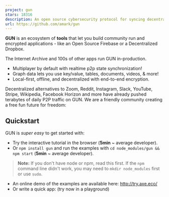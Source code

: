```yaml
---
project: gun
stars: 18316
description: An open source cybersecurity protocol for syncing decentralized graph data.
url: https://github.com/amark/gun
---
```


**GUN** is an ecosystem of **tools** that let you build community run and encrypted applications - like an Open Source Firebase or a Decentralized Dropbox.

The Internet Archive and 100s of other apps run GUN in-production.

-   Multiplayer by default with realtime p2p state synchronization!
-   Graph data lets you use key/value, tables, documents, videos, & more!
-   Local-first, offline, and decentralized with end-to-end encryption.

Decentralized alternatives to Zoom, Reddit, Instagram, Slack, YouTube, Stripe, Wikipedia, Facebook Horizon and more have already pushed terabytes of daily P2P traffic on GUN. We are a friendly community creating a free fun future for freedom:

Quickstart
----------

GUN is _super easy_ to get started with:

-   Try the interactive tutorial in the browser (**5min** ~ average developer).
-   Or `npm install gun` and run the examples with `cd node_modules/gun && npm start` (**5min** ~ average developer).

> **Note:** If you don't have node or npm, read this first. If the `npm` command line didn't work, you may need to `mkdir node_modules` first or use `sudo`.

-   An online demo of the examples are available here: http://try.axe.eco/
-   Or write a quick app: (try now in a playground)

<script src\="https://cdn.jsdelivr.net/npm/gun/gun.js"\></script\>
<script\>
// import GUN from 'gun'; // in ESM
// GUN = require('gun'); // in NodeJS
// GUN = require('gun/gun'); // in React
gun \= GUN();

gun.get('mark').put({
  name: "Mark",
  email: "mark@gun.eco",
});

gun.get('mark').on((data, key) \=> {
  console.log("realtime updates:", data);
});

setInterval(() \=> { gun.get('mark').get('live').put(Math.random()) }, 9);
</script\>

-   Or try something **mind blowing**, like saving circular references to a table of documents! (play)

cat \= {name: "Fluffy", species: "kitty"};
mark \= {boss: cat};
cat.slave \= mark;

// partial updates merge with existing data!
gun.get('mark').put(mark);

// access the data as if it is a document.
gun.get('mark').get('boss').get('name').once(function(data, key){
  // \`once\` grabs the data once, no subscriptions.
  console.log("Mark's boss is", data);
});

// traverse a graph of circular references!
gun.get('mark').get('boss').get('slave').once(function(data, key){
  console.log("Mark is the cat's slave!", data);
});

// add both of them to a table!
gun.get('list').set(gun.get('mark').get('boss'));
gun.get('list').set(gun.get('mark'));

// grab each item once from the table, continuously:
gun.get('list').map().once(function(data, key){
  console.log("Item:", data);
});

// live update the table!
gun.get('list').set({type: "cucumber", goal: "jumping cat"});

Want to keep building more? **Jump to THE DOCUMENTATION!**

About
=====

First & foremost, GUN is **a community of the nicest and most helpful people** out there. So I want to invite you to come tell us about what **you** are working on & wanting to build (new or old school alike! Just be nice as well.) and ask us your questions directly. :)

  
Watch the 100 second intro!

The GUN ecosystem stack is a collection of independent and modular tools covering everything from CRDT conflict resolution, cryptographic security & encryption, radix storage serialization, mesh networking & routing algorithms, to distributed systems correctness & load testing, CPU scheduled JSON parser to prevent UI lag, and more!

On that note, let's get some official shout outs covered first:

### Support

Thanks to:

           

  

Robert Heessels, Lorenzo Mangani, NLnet Foundation, Sam Liu, Daniel Dombrowsky, Vincent Woo, AJ ONeal, Bill Ottman, Mike Lange, Sean Matheson, Alan Mimms, Dário Freire, John Williamson, Robin Bron, Elie Makhoul, Mike Staub, Bradley Matusiak, Jeff Cook, Nico, Aaron Artille, Tim Robinson, Fabian Stamm, Mike Staub, Hunter Owens, Jacob Millner, Gerrit Balindt, Gabriel Lemon, Murage Martin, Jason Stallings

-   Join others in sponsoring code: https://www.patreon.com/gunDB !
-   Ask questions: http://stackoverflow.com/questions/tagged/gun ?
-   Found a bug? Report at: https://github.com/amark/gun/issues ;
-   **Need help**? Chat with us: http://chat.gun.eco .

### History

GUN was created by Mark Nadal in 2014 after he had spent 4 years trying to get his collaborative web app to scale up with traditional databases.

After he realized Master-Slave database architecture causes one big bottleneck, he (as a complete newbie outsider) naively decided **to question the status quo** and shake things up with controversial, heretical, and contrarian experiments:

**The NoDB** - no master, no servers, no "single source of truth", not built with a real programming language or real hardware, no DevOps, no locking, not _just_ SQL or NoSQL but both (**all** - graphs, documents, tables, key/value).

The goal was to build a P2P database that could survive living inside **any** browser, and could correctly sync data between **any** device after assuming **any** offline-first activity.

Technically, **GUN is a graph synchronization protocol** with a _lightweight embedded engine_, capable of doing _20M+ API ops/sec_ in **just ~9KB gzipped size**.

Documentation
-------------

### API reference

### Tutorials

### Examples

### GraphQL

### Electron

### React & Native

### Vue

### Svelte

### Webcomponents

### CAP Theorem Tradeoffs

### How Data Sync Works

### How GUN is Built

### Crypto Auth

### Modules

### Roadmap

This would not be possible without **community contributors**, big shout out to:

**ajmeyghani (Learn GUN Basics with Diagrams)**; **anywhichway (Block Storage)**; **beebase (Quasar)**; **BrockAtkinson (brunch config)**; **Brysgo (GraphQL)**; **d3x0r (SQLite)**; **forrestjt (file.js)**; **hillct (Docker)**; **JosePedroDias (graph visualizer)**; **JuniperChicago (cycle.js bindings)**; **jveres (todoMVC)**; **kristianmandrup (edge)**; **Lightnet** (Awesome Vue User Examples & User Kitchen Sink Playground); **lmangani (Cytoscape Visualizer, Cassandra, Fastify, LetsEncrypt)**; **mhelander (SEA)**; omarzion (Sticky Note App); PsychoLlama (LevelDB); **RangerMauve (schema)**; **robertheessels (gun-p2p-auth)**; **rogowski (AXE)**; sbeleidy; **sbiaudet (C# Port)**; **Sean Matheson (Observable/RxJS/Most.js bindings)**; **Shadyzpop (React Native example)**; **sjones6 (Flint)**; RIP **Stefdv (Polymer/web components)**; **zrrrzzt (JWT Auth)**; **xmonader (Python Port)**;

I am missing many others, apologies, will be adding them soon! This list is infinitely old & way out of date, if you want to be listed in it please make a PR! :)

Testing
-------

You will need to `npm install -g mocha` first. Then in the gun root folder run `npm test`. Tests will trigger persistent writes to the DB, so subsequent runs of the test will fail. You must clear the DB before running the tests again. This can be done by running `rm -rf *data*` command in the project directory.

Shims
-----

> These are only needed for NodeJS & React Native, they shim the native Browser WebCrypto API.

If you want to use SEA for `User` auth and security, you will need to install:

`npm install @peculiar/webcrypto --save`

Please see our React Native docs for installation instructions!

Then you can require SEA without an error:

GUN \= require('gun/gun');
SEA \= require('gun/sea');

Deploy
------

> Note: The default examples that get auto-deployed on `npm start` CDN-ify all GUN files, modules, & storage.

> Note: Moving forward, AXE will start to automatically cluster your peer into a shared DHT. You may want to disable this to run an isolated network.

> Note: When deploying a web application using GUN on a cloud provider, you may have to set `CI=false` in your `.env`. This prevents GUN-specific warnings from being treated as errors when deploying your app. You may also resolve this by modifying your webpack config to not try to build the GUN dependencies.

To quickly spin up a GUN relay peer for your development team, utilize Heroku, Docker, or any others listed below. Or some variant thereof Dokku, K8s, etc. ! Or use all of them so your relays are decentralized too!

### Linux

`SSH` into the home directory of a clean OS install with `sudo` ability. Set any environment variables you need (see below), then do:

curl -o- https://raw.githubusercontent.com/amark/gun/master/examples/install.sh | bash

> Read install.sh first! If `curl` is not found, _copy&paste_ the contents of install.sh into your ssh.

You can now safely `CTRL+A+D` to escape without stopping the peer. To stop everything `killall screen` or `killall node`.

Environment variables may need to be set like `export HTTPS_CERT=~/cert.pem HTTPS_KEY=~/key.pem PORT=443`. You can also look at a sample nginx config. For production deployments, you probably will want to use something like `pm2` or better to keep the peer alive after machine reboots.

### Dome

Deploy GUN in one-click with Dome and receive a free trial:

### Heroku

> Heroku deletes your data every 15 minutes, one way to fix this is by adding cheap storage.

Or:

git clone https://github.com/amark/gun.git
cd gun
heroku create
git push -f heroku HEAD:master

Then visit the URL in the output of the 'heroku create' step, in a browser. Make sure to set any environment config vars in the settings tab.

### Zeet.co

Then visit the URL in the output of the 'now --npm' step, in your browser.

### Docker

> Warning: Docker image is community contributed and may be old with missing security updates, please check version numbers to compare.

Pull from the Docker Hub . Or:

docker run -p 8765:8765 gundb/gun

Or build the Docker image locally:

git clone https://github.com/amark/gun.git
cd gun
docker build -t myrepo/gundb:v1 .
docker run -p 8765:8765 myrepo/gundb:v1

Or, if you prefer your Docker image with metadata labels (Linux/Mac only):

npm run docker
docker run -p 8765:8765 username/gun:git

Then visit http://localhost:8765 in your browser.

License
-------

Designed with ♥ by Mark Nadal, the GUN team, and many amazing contributors.

Openly licensed under Zlib / MIT / Apache 2.0.

YouTube . Twitter
